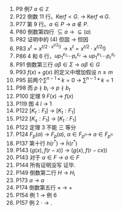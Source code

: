 1. P9 例7 $a \in \mathbb{Z}$
2. P22 倒数 11 行。$\mathrm{Ker}f<G.$ → $\mathrm{Ker}f \triangleleft G.$
3. P77 第 9 行。$a \in P$ → $a \notin P$.
4. P80 倒数第四行 $\subseteq a$ → $\subseteq (a)$
5. P82 证明中的 (4) 但固 → 但因
6. P83 $x^t=x^{t/2\cdot x^{t/2}!)}$ → $x^t=x^{t/2}\cdot x^{t/2}!)$
7. P86 4 和 6 行，$up_1^{\varepsilon_1} \cdots p_r^{\varepsilon_r}$ → $up_1^{e_1} \cdots p_r^{e_r}$
8. P91 倒数第三行 $\alpha \beta \in \Sigma$ → $\alpha \beta \in G$
9. P93 $f(x)+g(x)$ 的定义中增加假设 $n \geq m$
10. P95 前两个$\sum^{n-1}*{k=0}$ → $\sum^{n-1}*{k=1}$
11. P98 而 $p\nmid b_i$ → $p\nmid b_t$
12. P100 定理 9 $F(x)$ → $f(x)$
13. P119 图 4 $l$ → $1$
14. P122 $[K_t:F_t]$ → $[K_t:F_1]$
15. P122 $[K_s:F_1]$ → $[K_t:F_1]$
16. P122 定理 3 不能 三 等分
17. P124 $F_p(\alpha)$ → $F_p(a)$, $\alpha \in F_{p^n}$→ $a \in F_{p^n}$
18. P137 第十行 $h(r^*)$ → $\bar{h}(r^*)$
19. P143 $(g(x),f(r-x))$ → $(g(x),f(r-cx))$
20. P143 对于 $\alpha \in F$ → $a \in F$
21. P144 所有证明没写 证毕.
22. P149 倒数第二行 $H$ → $H_i$
23. P173  $\alpha$ → $a$
24. P174 倒数第五行 $\times$ → $+$
25. P154 例 1 → 例 6
26. P157 例 2 $\cdot$ → .
